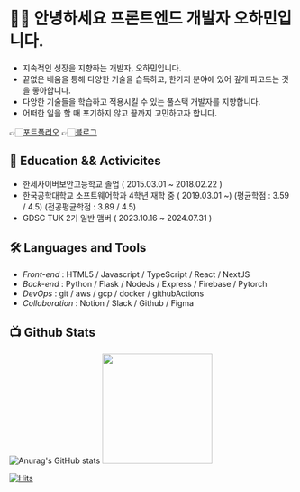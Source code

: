 # 🧑‍💻 안녕하세요 프론트엔드 개발자 오하민입니다.

* 지속적인 성장을 지향하는 개발자, 오하민입니다.
* 끝없은 배움을 통해 다양한 기술을 습득하고, 한가지 분야에 있어 깊게 파고드는 것을 좋아합니다.
* 다앙한 기술들을 학습하고 적용시킬 수 있는 풀스택 개발자를 지향합니다.
* 어떠한 일을 할 때 포기하지 않고 끝까지 고민하고자 합니다.

👉🏻[포트폴리오](https://immense-table-21f.notion.site/9e78accfe8354b22b62f3dd13a1f409f)
👉🏻[블로그](https://ohamin26.tistory.com/)
 
## 📝 Education && Activicites

* 한세사이버보안고등학교 졸업 ( 2015.03.01 ~ 2018.02.22 ) 
* 한국공학대학교 소프트웨어학과 4학년 재학 중 ( 2019.03.01 ~) (평균학점 : 3.59 / 4.5) (전공평균학점 : 3.89 / 4.5)
* GDSC TUK 2기 일반 맴버 ( 2023.10.16 ~ 2024.07.31 )

## 🛠 Languages and Tools

* *Front-end* : HTML5 / Javascript / TypeScript / React / NextJS
* *Back-end*  : Python / Flask / NodeJs / Express / Firebase / Pytorch
* *DevOps* : git / aws / gcp / docker / githubActions
* *Collaboration* : Notion / Slack / Github / Figma


## 📺 Github Stats


![Anurag's GitHub stats](https://github-readme-stats.vercel.app/api?username=ohamin26&show_icons=true&theme=prussian)
<img style="height:195px" src="https://github-readme-stats.vercel.app/api/top-langs/?username=ohamin26&layout=compact&theme=prussian&hide_border=true" />



[![Hits](https://hits.seeyoufarm.com/api/count/incr/badge.svg?url=https%3A%2F%2Fgithub.com%2Fohamin26&count_bg=%2379C83D&title_bg=%23555555&icon=tencentqq.svg&icon_color=%23E7E7E7&title=hits&edge_flat=false)](https://hits.seeyoufarm.com)
